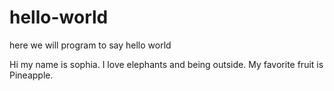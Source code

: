 # hello-world
here we will program to say hello world 


Hi my name is sophia. I love elephants and being outside. My favorite fruit is Pineapple.
